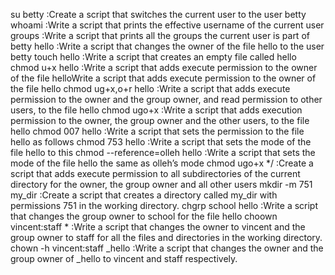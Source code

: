su betty :Create a script that switches the current user to the user betty
whoami :Write a script that prints the effective username of the current user
groups :Write a script that prints all the groups the current user is part of
betty hello :Write a script that changes the owner of the file hello to the user betty
touch hello :Write a script that creates an empty file called hello
chmod u+x hello :Write a script that adds execute permission to the owner of the file helloWrite a script that adds execute permission to the owner of the file hello
chmod ug+x,o+r hello :Write a script that adds execute permission to the owner and the group owner, and read permission to other users, to the file hello
chmod ugo+x :Write a script that adds execution permission to the owner, the group owner and the other users, to the file hello
chmod 007 hello :Write a script that sets the permission to the file hello as follows
chmod 753 hello :Write a script that sets the mode of the file hello to this
chmod --reference=olleh hello :Write a script that sets the mode of the file hello the same as olleh’s mode
chmod ugo+x */ :Create a script that adds execute permission to all subdirectories of the current directory for the owner, the group owner and all other users
mkdir -m 751 my_dir :Create a script that creates a directory called my_dir with permissions 751 in the working directory.
chgrp school hello :Write a script that changes the group owner to school for the file hello
choown vincent:staff * :Write a script that changes the owner to vincent and the group owner to staff for all the files and directories in the working directory.
chown -h vincent:staff _hello :Write a script that changes the owner and the group owner of _hello to vincent and staff respectively.
